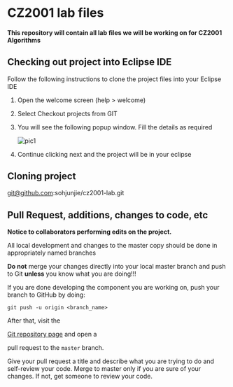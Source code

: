 # CZ2001 lab files

#### This repository will contain all lab files we will be working on for CZ2001 Algorithms



## Checking out project into Eclipse IDE
Follow the following instructions to clone the project files into your Eclipse IDE

1. Open the welcome screen (help > welcome)
2. Select Checkout projects from GIT
3. You will see the following popup window. Fill the details as required

   ![pic1](https://cloud.githubusercontent.com/assets/19767716/18589122/d7512380-7c5b-11e6-8f73-1be68094cb79.png)

4. Continue clicking next and the project will be in your eclipse



## Cloning project

   git@github.com:sohjunjie/cz2001-lab.git


## Pull Request, additions, changes to code, etc

**Notice to collaborators performing edits on the project.**

All local development and changes to the master copy should be done in
appropriately named branches

**Do not** merge your changes directly into your local master branch and push to Git
**unless** you know what you are doing!!!

If you are done developing the component you are working on, push your
branch to GitHub by doing:

`git push -u origin <branch_name>`

After that, visit the

[Git repository page](//github.com/sohjunjie/cz2001-lab/) and open a

pull request to the `master` branch.

Give your pull request a title and describe what you are trying to do
and self-review your code. Merge to master only if you are sure of 
your changes. If not, get someone to review your code.
